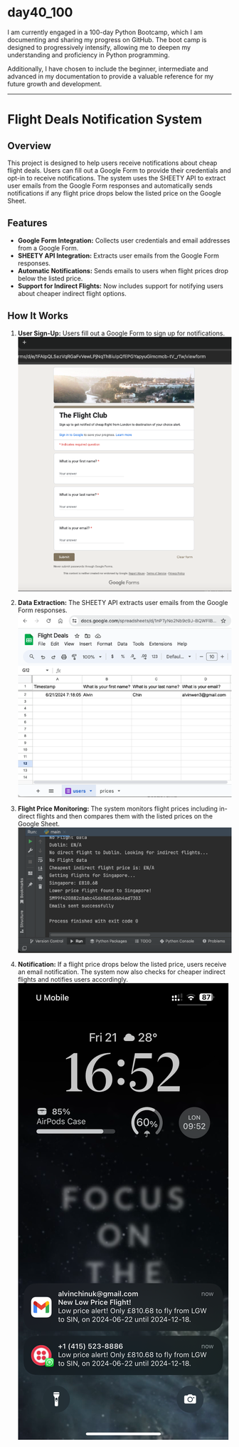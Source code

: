 # day40_100
I am currently engaged in a 100-day Python Bootcamp, which I am documenting and sharing my progress on GitHub. The boot camp is designed to progressively intensify, allowing me to deepen my understanding and proficiency in Python programming.

Additionally, I have chosen to include the beginner, intermediate and advanced in my documentation to provide a valuable reference for my future growth and development.

----------------
# Flight Deals Notification System

## Overview
This project is designed to help users receive notifications about cheap flight deals. Users can fill out a Google Form to provide their credentials and opt-in to receive notifications. The system uses the SHEETY API to extract user emails from the Google Form responses and automatically sends notifications if any flight price drops below the listed price on the Google Sheet.

## Features
- __Google Form Integration:__ Collects user credentials and email addresses from a Google Form.
- __SHEETY API Integration:__ Extracts user emails from the Google Form responses.
- __Automatic Notifications:__ Sends emails to users when flight prices drop below the listed price.
- __Support for Indirect Flights:__ Now includes support for notifying users about cheaper indirect flight options.

## How It Works
1. __User Sign-Up:__ Users fill out a Google Form to sign up for notifications.
![](https://github.com/AlvinChin1608/day40_100/blob/main/Google_Form_Screenshot.png)

2. __Data Extraction:__ The SHEETY API extracts user emails from the Google Form responses.
![](https://github.com/AlvinChin1608/day40_100/blob/main/Google_Sheet_Screenshot.png)

3. __Flight Price Monitoring:__ The system monitors flight prices including in-direct flights and then compares them with the listed prices on the Google Sheet.
![](https://github.com/AlvinChin1608/day40_100/blob/main/Pycharm_console_Screenshot.png)
   
4. __Notification:__ If a flight price drops below the listed price, users receive an email notification. The system now also checks for cheaper indirect flights and notifies users accordingly.
![](https://github.com/AlvinChin1608/day40_100/blob/main/Notification_Email_Screenshot.PNG
)
